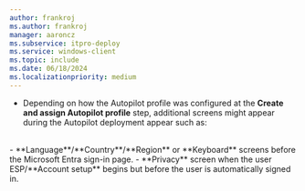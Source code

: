 ```yaml
---
author: frankroj
ms.author: frankroj
manager: aaroncz
ms.subservice: itpro-deploy
ms.service: windows-client
ms.topic: include
ms.date: 06/18/2024
ms.localizationpriority: medium
---
```


<!-- This file is shared by the following articles:

user-driven/azure-ad-join-deploy-device.md
pre-provisioning/azure-ad-join-user-flow.md

Headings are driven by article context. -->

- Depending on how the Autopilot profile was configured at the **Create and assign Autopilot profile** step, additional screens might appear during the Autopilot deployment appear such as:<br>
<br>
  - **Language**/**Country**/**Region** or **Keyboard** screens before the Microsoft Entra sign-in page.
  - **Privacy** screen when the user ESP/**Account setup** begins but before the user is automatically signed in.
